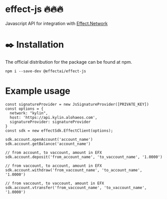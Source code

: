 # effect-js 🔥🔥🔥

Javascript API for integration with [Effect.Network](https://effect.network)

# ✒️ Installation

The official distribution for the package can be found at npm.

```
npm i --save-dev @effectai/effect-js
```

# Example usage
```
const signatureProvider = new JsSignatureProvider([PRIVATE_KEY])
const options = {
  network: "kylin",
  host: 'https://api.kylin.alohaeos.com',
  signatureProvider: signatureProvider
}
const sdk = new effectSdk.EffectClient(options);

sdk.account.openAccount('account_name')
sdk.account.getBalance('account_name')

// from account, to vaccount, amount in EFX
sdk.account.deposit('from_account_name', 'to_vaccount_name', '1.0000')

// from vaccount, to account, amount in EFX
sdk.account.withdraw('from_vaccount_name', 'to_account_name', '1.0000')

// from vaccount, to vaccount, amount in EFX
sdk.account.vtransfer('from_vaccount_name', 'to_vaccount_name', '1.0000')
```
